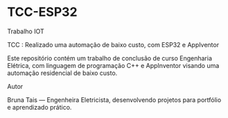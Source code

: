 # TCC-ESP32
Trabalho IOT
 
TCC : Realizado uma automação de baixo custo, com ESP32 e AppIventor

Este repositório contém um trabalho de conclusão de curso Engenharia Elétrica, com linguagem de programação C++ e AppInventor visando uma automação residencial de baixo custo.


Autor

Bruna Tais — Engenheira Eletricista, desenvolvendo projetos para portfólio e aprendizado prático.
